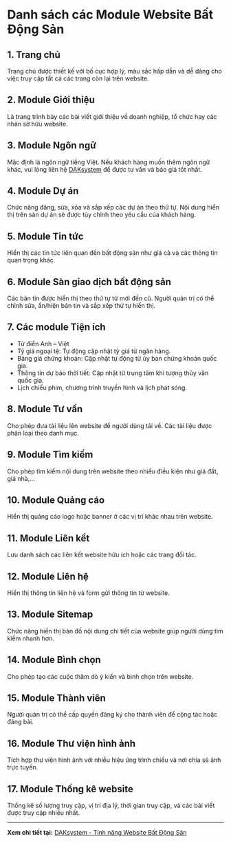 # Danh sách các Module Website Bất Động Sản

## 1. Trang chủ
Trang chủ được thiết kế với bố cục hợp lý, màu sắc hấp dẫn và dễ dàng cho việc truy cập tất cả các trang còn lại trên website.

## 2. Module Giới thiệu
Là trang trình bày các bài viết giới thiệu về doanh nghiệp, tổ chức hay các nhân sở hữu website.

## 3. Module Ngôn ngữ
Mặc định là ngôn ngữ tiếng Việt. Nếu khách hàng muốn thêm ngôn ngữ khác, vui lòng liên hệ [DAKsystem](https://daksystem.net) để được tư vấn và báo giá tốt nhất.

## 4. Module Dự án
Chức năng đăng, sửa, xóa và sắp xếp các dự án theo thứ tự. Nội dung hiển thị trên sàn dự án sẽ được tùy chỉnh theo yêu cầu của khách hàng.

## 5. Module Tin tức
Hiển thị các tin tức liên quan đến bất động sản như giá cả và các thông tin quan trọng khác.

## 6. Module Sàn giao dịch bất động sản
Các bản tin được hiển thị theo thứ tự từ mới đến cũ. Người quản trị có thể chỉnh sửa, ẩn/hiện bản tin và sắp xếp thứ tự hiển thị.

## 7. Các module Tiện ích
- Từ điển Anh – Việt
- Tỷ giá ngoại tệ: Tự động cập nhật tỷ giá từ ngân hàng.
- Bảng giá chứng khoán: Cập nhật tự động từ ủy ban chứng khoán quốc gia.
- Thông tin dự báo thời tiết: Cập nhật từ trung tâm khí tượng thủy văn quốc gia.
- Lịch chiếu phim, chương trình truyền hình và lịch phát sóng.

## 8. Module Tư vấn
Cho phép đưa tài liệu lên website để người dùng tải về. Các tài liệu được phân loại theo danh mục.

## 9. Module Tìm kiếm
Cho phép tìm kiếm nội dung trên website theo nhiều điều kiện như giá đất, giá nhà,...

## 10. Module Quảng cáo
Hiển thị quảng cáo logo hoặc banner ở các vị trí khác nhau trên website.

## 11. Module Liên kết
Lưu danh sách các liên kết website hữu ích hoặc các trang đối tác.

## 12. Module Liên hệ
Hiển thị thông tin liên hệ và form gửi thông tin từ website.

## 13. Module Sitemap
Chức năng hiển thị bản đồ nội dung chi tiết của website giúp người dùng tìm kiếm nhanh hơn.

## 14. Module Bình chọn
Cho phép tạo các cuộc thăm dò ý kiến và bình chọn trên website.

## 15. Module Thành viên
Người quản trị có thể cấp quyền đăng ký cho thành viên để cộng tác hoặc đăng bài.

## 16. Module Thư viện hình ảnh
Tích hợp thư viện hình ảnh với nhiều hiệu ứng trình chiếu và nơi chia sẻ ảnh trực tuyến.

## 17. Module Thống kê website
Thống kê số lượng truy cập, vị trí địa lý, thời gian truy cập, và các bài viết được truy cập nhiều nhất.

---

**Xem chi tiết tại:** [DAKsystem - Tính năng Website Bất Động Sản](https://daksystem.net/tinh-nang-website-bat-dong-san.html)
